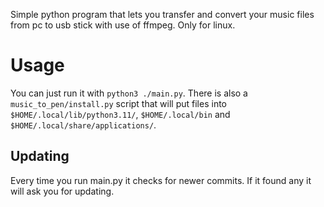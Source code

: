 Simple python program that lets you transfer and convert your music files from pc to usb stick with use of ffmpeg. Only for linux.

# Usage

You can just run it with `python3 ./main.py`. There is also a `music_to_pen/install.py` script that will put files into `$HOME/.local/lib/python3.11/`, `$HOME/.local/bin` and `$HOME/.local/share/applications/`. 

## Updating
Every time you run main.py it checks for newer commits. If it found any it will ask you for updating.

